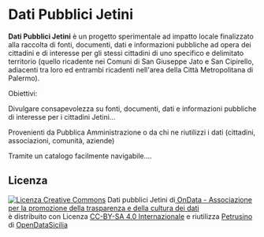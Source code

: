 # Dati Pubblici Jetini
<p>
	<strong>Dati Pubblici Jetini</strong> è un progetto sperimentale ad impatto locale finalizzato alla raccolta di fonti, documenti, dati e informazioni pubbliche ad opera dei cittadini e di interesse per gli stessi cittadini di uno specifico e delimitato territorio (quello ricadente nei Comuni di San Giuseppe Jato e San Cipirello, adiacenti tra loro ed entrambi ricadenti nell'area della Città Metropolitana di Palermo). <br>
</p> Obiettivi:<br>
<p> Divulgare consapevolezza su fonti, documenti, dati e informazioni pubbliche
di interesse per i cittadini Jetini...

Provenienti da Pubblica Amministrazione
o da chi ne riutilizzi i dati (cittadini, associazioni, comunità, aziende)

Tramite un catalogo facilmente navigabile....</p>

## Licenza
<p class="text-center">
	<a rel="license" href="http://creativecommons.org/licenses/by-sa/4.0/"><img alt="Licenza Creative Commons" style="border-width:0" src="https://i.creativecommons.org/l/by-sa/4.0/80x15.png" /></a> <span xmlns:dct="http://purl.org/dc/terms/" property="dct:title">Dati pubblici Jetini</span> di<a xmlns:cc="http://creativecommons.org/ns#" href="http://ondata.it/" property="cc:attributionName" rel="cc:attributionURL"> OnData - Associazione per la promozione della trasparenza e della cultura dei dati</a> <br>è distribuito con Licenza <a rel="license" href="http://creativecommons.org/licenses/by-sa/4.0/">CC-BY-SA 4.0 Internazionale</a> e riutilizza <a href="http://petrusino.opendatasicilia.it/"> Petrusino </a> di <a href="http://opendatgasicilia.it/"> OpenDataSicilia</a>
</p>
